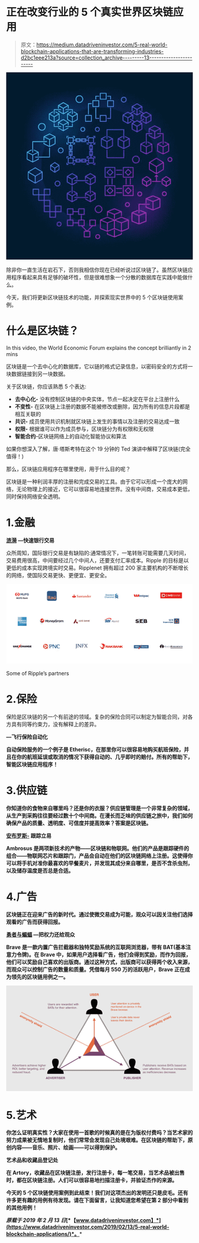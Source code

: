 # 正在改变行业的 5 个真实世界区块链应用

> 原文：<https://medium.datadriveninvestor.com/5-real-world-blockchain-applications-that-are-transforming-industries-d2bc1eee213a?source=collection_archive---------13----------------------->

![](img/2cd7b79abfe6abaca9a9d3e0cc7f6633.png)

除非你一直生活在岩石下，否则我相信你现在已经听说过区块链了。虽然区块链应用程序看起来具有足够的破坏性，但是很难想象一个分散的数据库在实践中能做什么。

今天，我们将更新区块链技术的功能，并探索现实世界中的 5 个区块链使用案例。

# 什么是区块链？

In this video, the World Economic Forum explains the concept brilliantly in 2 mins

区块链是一个去中心化的数据库，它以链的格式记录信息，以密码安全的方式将一块数据链接到另一块数据。

关于区块链，你应该熟悉 5 个表达:

*   **去中心化-** 没有控制区块链的中央实体，节点一起决定在平台上注册什么
*   **不变性-** 在区块链上注册的数据不能被修改或删除，因为所有的信息片段都是相互关联的
*   **共识-** 成员使用共识机制就区块链上发生的事情以及注册的交易达成一致
*   **权限-** 根据谁可以作为成员参与，区块链分为有权限和无权限
*   **智能合约**–区块链网络上的自动化智能协议和算法

如果你想深入了解，唐·塔斯考特在这个 19 分钟的 Ted 演讲中解释了区块链(完全值得！)

那么，区块链应用程序在哪里使用，用于什么目的呢？

区块链是一种利润丰厚的注册和完成交易的工具。由于它可以形成一个庞大的网络，无论物理上的接近，它可以很容易地连接世界。没有中间商，交易成本更低，同时保持网络安全透明。

# 1.金融

[**涟漪**](https://ripple.com/) **—快速银行交易**

众所周知，国际银行交易是有缺陷的:通常情况下，一笔转账可能需要几天时间，交易费用很高，中间要经过几个中间人，还要支付汇率成本。Ripple 的目标是以更低的成本实现跨境实时交易。Ripplenet 拥有超过 200 家主要机构的不断增长的网络，使国际交易更快、更便宜、更安全。

![](img/8d327c79747936c66a1ef83798336275.png)

Some of Ripple’s partners

# 2.保险

保险是区块链的另一个有前途的领域。复杂的保险合同可以制定为智能合同，对各方具有同等约束力，没有解释上的差异。

[](https://etherisc.com/)****—飞行保险自动化****

**自动保险服务的一个例子是 Etherisc，在那里你可以很容易地购买航班保险，并且在你的航班延误或取消的情况下获得自动的、几乎即时的赔付。所有的帮助下，智能区块链应用程序！**

# **3.供应链**

**你知道你的食物来自哪里吗？还是你的衣服？供应链管理是一个非常复杂的领域，从生产到采购往往要经过数十个中间商。在漫长而乏味的供应链之旅中，我们如何确保产品的质量、透明度、可信度并提高效率？答案是区块链。**

**[**安布罗斯-**](https://ambrosus.com/) **跟踪立易****

**Ambrosus 是两项新技术的产物——区块链和物联网。他们的产品是跟踪硬件的组合——物联网芯片和跟踪门，产品会自动在他们的区块链网络上注册。这使得你可以将手机对准你最喜欢的早餐麦片，并发现其成分来自哪里，是否不含杀虫剂，以及储存温度是否总是合适。**

# **4.广告**

**区块链正在迎来广告的新时代。通过使微交易成为可能，观众可以因关注他们选择观看的广告而获得回报。**

**[**勇者与蝙蝠**](https://basicattentiontoken.org/) **—把权力还给观众****

**Brave 是一款内置广告拦截器和独特奖励系统的互联网浏览器，带有 BAT(基本注意力令牌)。在 Brave 中，如果用户选择看广告，他们会得到奖励，而作为回报，他们可以奖励自己喜欢的出版商。通过这种方式，出版商可以获得两个收入来源，而观众可以控制广告的数量和质量。凭借每月 550 万的活跃用户，Brave 正在成为领先的区块链用例之一。**

**![](img/abb0822941d73e31ed5f3691fa2023bb.png)**

# **5.艺术**

**你怎么证明真实性？大家在使用一首歌的时候真的是在为版权付费吗？当艺术家的努力成果被无情地复制时，他们常常会发现自己处境艰难。在区块链的帮助下，原创内容——音乐、照片、绘画——可以得到保护。**

**[](https://www.artory.com/)****艺术品和收藏品登记处******

****在 Artory，收藏品在区块链注册，发行注册卡，每一笔交易，当艺术品被出售时，都在区块链注册。人们可以很容易地扫描注册卡，并验证杰作的来源。****

****今天的 5 个区块链使用案例到此结束！我们对这项杰出的发明还只是皮毛。还有许多更有趣的用例有待发现。请在下面留言，让我知道您希望在第 2 部分中看到的其他用例！****

*****原载于 2019 年 2 月 13 日*[*【www.datadriveninvestor.com】*](https://www.datadriveninvestor.com/2019/02/13/5-real-world-blockchain-applications/)*。*****